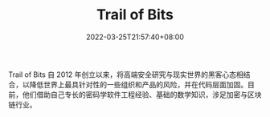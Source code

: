 ﻿---
weight: 
title: "Trail of Bits"
description: "Trail of Bits 自 2012 年创立以来，将高端安全研究与现实世界的黑客心态相结合，以降低世界上最具针对性的一些组织和产品的风险，并在代码层面加固"
date: 2022-03-25T21:57:40+08:00
lastmod: 2022-03-25T16:45:40+08:00
draft: false
authors: ["Metabd"]
featuredImage: "trail-of-bits.jpg"
link: ""
tags: ["安全机构","Trail of Bits"]
categories: ["navigation"]
navigation: ["安全机构"]
lightgallery: true
toc: true
pinned: false
recommend: false
recommend1: false
---
Trail of Bits 自 2012 年创立以来，将高端安全研究与现实世界的黑客心态相结合，以降低世界上最具针对性的一些组织和产品的风险，并在代码层面加固。目前，他们借助自己专长的密码学软件工程经验、基础的数学知识，涉足加密与区块链行业。
